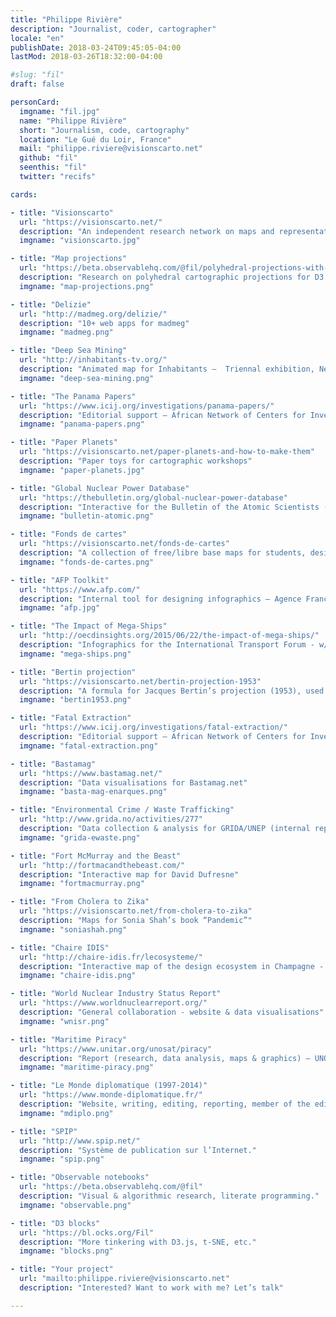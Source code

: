 ```yaml
---
title: "Philippe Rivière"
description: "Journalist, coder, cartographer"
locale: "en"
publishDate: 2018-03-24T09:45:05-04:00
lastMod: 2018-03-26T18:32:00-04:00

#slug: "fil"
draft: false

personCard:
  imgname: "fil.jpg"
  name: "Philippe Rivière"
  short: "Journalism, code, cartography"
  location: "Le Gué du Loir, France"
  mail: "philippe.riviere@visionscarto.net"
  github: "fil"
  seenthis: "fil"
  twitter: "recifs"

cards:

- title: "Visionscarto"
  url: "https://visionscarto.net/"
  description: "An independent research network on maps and representations"
  imgname: "visionscarto.jpg"

- title: "Map projections"
  url: "https://beta.observablehq.com/@fil/polyhedral-projections-with-d3-geo-polygon"
  description: "Research on polyhedral cartographic projections for D3.js"
  imgname: "map-projections.png"

- title: "Delizie"
  url: "http://madmeg.org/delizie/"
  description: "10+ web apps for madmeg"
  imgname: "madmeg.png"

- title: "Deep Sea Mining"
  url: "http://inhabitants-tv.org/"
  description: "Animated map for Inhabitants —  Triennal exhibition, New Museum, NYC"
  imgname: "deep-sea-mining.png"

- title: "The Panama Papers"
  url: "https://www.icij.org/investigations/panama-papers/"
  description: "Editorial support — African Network of Centers for Investigative Reporting & ICIJ"
  imgname: "panama-papers.png"

- title: "Paper Planets"
  url: "https://visionscarto.net/paper-planets-and-how-to-make-them"
  description: "Paper toys for cartographic workshops"
  imgname: "paper-planets.jpg"

- title: "Global Nuclear Power Database"
  url: "https://thebulletin.org/global-nuclear-power-database"
  description: "Interactive for the Bulletin of the Atomic Scientists (with WNISR)"
  imgname: "bulletin-atomic.png"

- title: "Fonds de cartes"
  url: "https://visionscarto.net/fonds-de-cartes"
  description: "A collection of free/libre base maps for students, designers…"
  imgname: "fonds-de-cartes.png"

- title: "AFP Toolkit"
  url: "https://www.afp.com/"
  description: "Internal tool for designing infographics — Agence France Presse"
  imgname: "afp.jpg"

- title: "The Impact of Mega-Ships"
  url: "http://oecdinsights.org/2015/06/22/the-impact-of-mega-ships/"
  description: "Infographics for the International Transport Forum - w/ Visionscarto"
  imgname: "mega-ships.png"

- title: "Bertin projection"
  url: "https://visionscarto.net/bertin-projection-1953"
  description: "A formula for Jacques Bertin’s projection (1953), used in D3.js, Khartis, Magrit…"
  imgname: "bertin1953.png"

- title: "Fatal Extraction"
  url: "https://www.icij.org/investigations/fatal-extraction/"
  description: "Editorial support — African Network of Centers for Investigative Reporting & ICIJ"
  imgname: "fatal-extraction.png"

- title: "Bastamag"
  url: "https://www.bastamag.net/"
  description: "Data visualisations for Bastamag.net"
  imgname: "basta-mag-enarques.png"

- title: "Environmental Crime / Waste Trafficking"
  url: "http://www.grida.no/activities/277"
  description: "Data collection & analysis for GRIDA/UNEP (internal report)"
  imgname: "grida-ewaste.png"

- title: "Fort McMurray and the Beast"
  url: "http://fortmacandthebeast.com/"
  description: "Interactive map for David Dufresne"
  imgname: "fortmacmurray.png"

- title: "From Cholera to Zika"
  url: "https://visionscarto.net/from-cholera-to-zika"
  description: "Maps for Sonia Shah’s book “Pandemic”"
  imgname: "soniashah.png"

- title: "Chaire IDIS"
  url: "http://chaire-idis.fr/lecosysteme/"
  description: "Interactive map of the design ecosystem in Champagne - with Véronique Maire & Olaf Avenati"
  imgname: "chaire-idis.png"

- title: "World Nuclear Industry Status Report"
  url: "https://www.worldnuclearreport.org/"
  description: "General collaboration - website & data visualisations"
  imgname: "wnisr.png"

- title: "Maritime Piracy"
  url: "https://www.unitar.org/unosat/piracy"
  description: "Report (research, data analysis, maps & graphics) — UNOSAT w/ Visionscarto"
  imgname: "maritime-piracy.png"

- title: "Le Monde diplomatique (1997-2014)"
  url: "https://www.monde-diplomatique.fr/"
  description: "Website, writing, editing, reporting, member of the editorial board."
  imgname: "mdiplo.png"

- title: "SPIP"
  url: "http://www.spip.net/"
  description: "Système de publication sur l’Internet."
  imgname: "spip.png"

- title: "Observable notebooks"
  url: "https://beta.observablehq.com/@fil"
  description: "Visual & algorithmic research, literate programming."
  imgname: "observable.png"

- title: "D3 blocks"
  url: "https://bl.ocks.org/Fil"
  description: "More tinkering with D3.js, t-SNE, etc."
  imgname: "blocks.png"

- title: "Your project"
  url: "mailto:philippe.riviere@visionscarto.net"
  description: "Interested? Want to work with me? Let’s talk"

---
```

